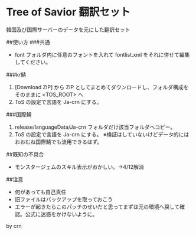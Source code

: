 # Tree of Savior 翻訳セット
韓国及び国際サーバーのデータを元にした翻訳セット

##使い方
###共通
* font フォルダ内に任意のフォントを入れて fontlist.xml をそれに併せて編集してください。

###kr鯖
1. [Download ZIP] から ZIP としてまとめてダウンロードし、フォルダ構成をそのままに <TOS_ROOT> へ
2. ToS の設定で言語を Ja-crn にする。

###国際鯖
1. release/languageData/Ja-crn フォルダだけ該当フォルダへコピー。
2. ToS の設定で言語を Ja-crn にする。
※検証はしていないけどデータ的にはおおむね国際鯖でも流用できるはず。

##既知の不具合
* モンスタージェムのスキル表示がおかしい。→4/12解消

##注意
* 何があっても自己責任
* 旧ファイルはバックアップを取っておこう
* エラーが起きたらこのパッチのせいだと思ってまずは元の環境へ戻して確認。公式に迷惑をかけないように。

by crn
